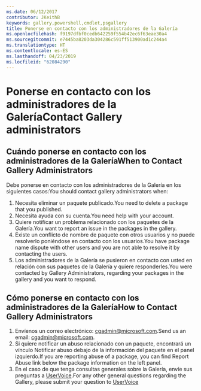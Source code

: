 ```yaml
---
ms.date: 06/12/2017
contributor: JKeithB
keywords: gallery,powershell,cmdlet,psgallery
title: Ponerse en contacto con los administradores de la Galería
ms.openlocfilehash: f9197dfbf0cedb642259f554b42ec6f63eae30a4
ms.sourcegitcommit: e7445ba8203da304286c591ff513900ad1c244a4
ms.translationtype: HT
ms.contentlocale: es-ES
ms.lasthandoff: 04/23/2019
ms.locfileid: "62084290"
---
```

# <a name="contact-gallery-administrators"></a><span data-ttu-id="6f168-103">Ponerse en contacto con los administradores de la Galería</span><span class="sxs-lookup"><span data-stu-id="6f168-103">Contact Gallery administrators</span></span>

## <a name="when-to-contact-gallery-administrators"></a><span data-ttu-id="6f168-104">Cuándo ponerse en contacto con los administradores de la Galería</span><span class="sxs-lookup"><span data-stu-id="6f168-104">When to Contact Gallery Administrators</span></span>

<span data-ttu-id="6f168-105">Debe ponerse en contacto con los administradores de la Galería en los siguientes casos:</span><span class="sxs-lookup"><span data-stu-id="6f168-105">You should contact gallery administrators when:</span></span>

1. <span data-ttu-id="6f168-106">Necesita eliminar un paquete publicado.</span><span class="sxs-lookup"><span data-stu-id="6f168-106">You need to delete a package that you published.</span></span>
2. <span data-ttu-id="6f168-107">Necesita ayuda con su cuenta.</span><span class="sxs-lookup"><span data-stu-id="6f168-107">You need help with your account.</span></span>
3. <span data-ttu-id="6f168-108">Quiere notificar un problema relacionado con los paquetes de la Galería.</span><span class="sxs-lookup"><span data-stu-id="6f168-108">You want to report an issue in the packages in the gallery.</span></span>
4. <span data-ttu-id="6f168-109">Existe un conflicto de nombre de paquete con otros usuarios y no puede resolverlo poniéndose en contacto con los usuarios.</span><span class="sxs-lookup"><span data-stu-id="6f168-109">You have package name dispute with other users and you are not able to resolve it by contacting the users.</span></span>
5. <span data-ttu-id="6f168-110">Los administradores de la Galería se pusieron en contacto con usted en relación con sus paquetes de la Galería y quiere responderles.</span><span class="sxs-lookup"><span data-stu-id="6f168-110">You were contacted by Gallery Administrators, regarding your packages in the gallery and you want to respond.</span></span>

## <a name="how-to-contact-gallery-administrators"></a><span data-ttu-id="6f168-111">Cómo ponerse en contacto con los administradores de la Galería</span><span class="sxs-lookup"><span data-stu-id="6f168-111">How to Contact Gallery Administrators</span></span>

1. <span data-ttu-id="6f168-112">Envíenos un correo electrónico: cgadmin@microsoft.com.</span><span class="sxs-lookup"><span data-stu-id="6f168-112">Send us an email: cgadmin@microsoft.com.</span></span>
2. <span data-ttu-id="6f168-113">Si quiere notificar un abuso relacionado con un paquete, encontrará un vínculo Notificar abuso debajo de la información del paquete en el panel izquierdo.</span><span class="sxs-lookup"><span data-stu-id="6f168-113">If you are reporting abuse of a package, you can find Report Abuse link below the package information on the left panel.</span></span>
3. <span data-ttu-id="6f168-114">En el caso de que tenga consultas generales sobre la Galería, envíe sus preguntas a [UserVoice](http://windowsserver.uservoice.com/forums/301869-powershell).</span><span class="sxs-lookup"><span data-stu-id="6f168-114">For any other general questions regarding the Gallery, please submit your question to [UserVoice](http://windowsserver.uservoice.com/forums/301869-powershell)</span></span>
